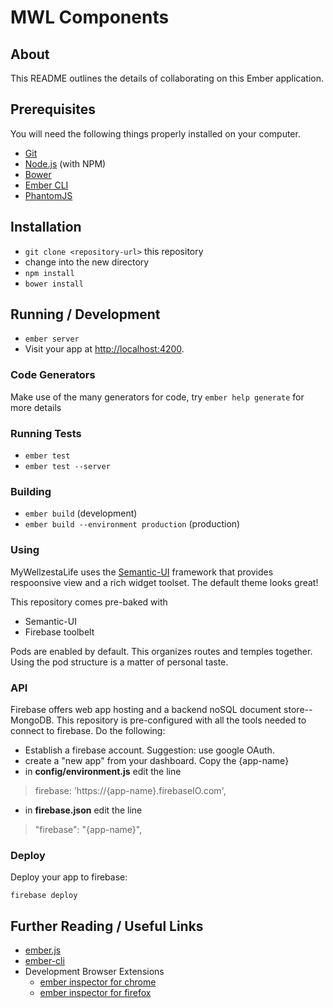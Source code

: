 # MWL Components

## About

This README outlines the details of collaborating on this Ember application.

## Prerequisites

You will need the following things properly installed on your computer.

* [Git](http://git-scm.com/)
* [Node.js](http://nodejs.org/) (with NPM)
* [Bower](http://bower.io/)
* [Ember CLI](http://www.ember-cli.com/)
* [PhantomJS](http://phantomjs.org/)

## Installation

* `git clone <repository-url>` this repository
* change into the new directory
* `npm install`
* `bower install`

## Running / Development

* `ember server`
* Visit your app at [http://localhost:4200](http://localhost:4200).

### Code Generators

Make use of the many generators for code, try `ember help generate` for more details

### Running Tests

* `ember test`
* `ember test --server`

### Building

* `ember build` (development)
* `ember build --environment production` (production)

### Using

MyWellzestaLife uses the [Semantic-UI](http://semantic-ui.com/) framework that provides respoonsive view and a rich widget toolset. The default theme looks great!

This repository comes pre-baked with 

* Semantic-UI
* Firebase toolbelt

Pods are enabled by default. This organizes routes and temples together. Using the pod structure is a matter of personal taste.

### API

Firebase offers web app hosting and a backend noSQL document store--MongoDB. This repository is pre-configured with all the tools needed to connect to firebase. Do the following:

* Establish a firebase account. Suggestion: use google OAuth.
* create a "new app" from your dashboard. Copy the {app-name}
* in **config/environment.js** edit the line

> firebase: 'https://{app-name}.firebaseIO.com',


* in **firebase.json** edit the line

>   "firebase": "{app-name}",

### Deploy

Deploy your app to firebase:

```
firebase deploy
```


## Further Reading / Useful Links

* [ember.js](http://emberjs.com/)
* [ember-cli](http://www.ember-cli.com/)
* Development Browser Extensions
  * [ember inspector for chrome](https://chrome.google.com/webstore/detail/ember-inspector/bmdblncegkenkacieihfhpjfppoconhi)
  * [ember inspector for firefox](https://addons.mozilla.org/en-US/firefox/addon/ember-inspector/)


